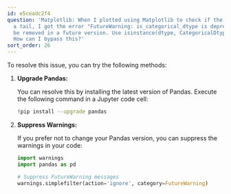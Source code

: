 ```yaml
---
id: e5ceadc2f4
question: 'Matplotlib: When I plotted using Matplotlib to check if the median has
  a tail, I got the error "FutureWarning: is_categorical_dtype is deprecated and will
  be removed in a future version. Use isinstance(dtype, CategoricalDtype) instead".
  How can I bypass this?'
sort_order: 26
---
```


To resolve this issue, you can try the following methods:

1. **Upgrade Pandas:**
   
   You can resolve this by installing the latest version of Pandas. Execute the following command in a Jupyter code cell:
   
   ```bash
   !pip install --upgrade pandas
   ```

2. **Suppress Warnings:**

   If you prefer not to change your Pandas version, you can suppress the warnings in your code:
   
   ```python
   import warnings
   import pandas as pd
   
   # Suppress FutureWarning messages
   warnings.simplefilter(action='ignore', category=FutureWarning)
   ```